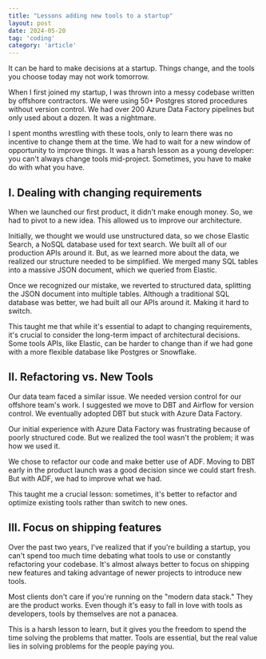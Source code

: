 ```yaml
---
title: "Lessons adding new tools to a startup"
layout: post
date: 2024-05-20
tag: 'coding'
category: 'article'
---
```


It can be hard to make decisions at a startup. Things change, and the tools you choose today may not work tomorrow. 

When I first joined my startup, I was thrown into a messy codebase written by offshore contractors. We were using 50+ Postgres stored procedures without version control. We had over 200 Azure Data Factory pipelines but only used about a dozen. It was a nightmare.

I spent months wrestling with these tools, only to learn there was no incentive to change them at the time. We had to wait for a new window of opportunity to improve things. It was a harsh lesson as a young developer: you can't always change tools mid-project. Sometimes, you have to make do with what you have.

## I. Dealing with changing requirements

When we launched our first product, it didn't make enough money. So, we had to pivot to a new idea. This allowed us to improve our architecture.

Initially, we thought we would use unstructured data, so we chose Elastic Search, a NoSQL database used for text search. We built all of our production APIs around it. But, as we learned more about the data, we realized our structure needed to be simplified. We merged many SQL tables into a massive JSON document, which we queried from Elastic.

Once we recognized our mistake, we reverted to structured data, splitting the JSON document into multiple tables. Although a traditional SQL database was better, we had built all our APIs around it. Making it hard to switch.

This taught me that while it's essential to adapt to changing requirements, it's crucial to consider the long-term impact of architectural decisions. Some tools APIs, like Elastic, can be harder to change than if we had gone with a more flexible database like Postgres or Snowflake.

## II. Refactoring vs. New Tools

Our data team faced a similar issue. We needed version control for our offshore team's work. I suggested we move to DBT and Airflow for version control. We eventually adopted DBT but stuck with Azure Data Factory.

Our initial experience with Azure Data Factory was frustrating because of poorly structured code. But we realized the tool wasn't the problem; it was how we used it. 

We chose to refactor our code and make better use of ADF. Moving to DBT early in the product launch was a good decision since we could start fresh. But with ADF, we had to improve what we had.

This taught me a crucial lesson: sometimes, it's better to refactor and optimize existing tools rather than switch to new ones.

## III. Focus on shipping features

Over the past two years, I've realized that if you're building a startup, you can't spend too much time debating what tools to use or constantly refactoring your codebase. It's almost always better to focus on shipping new features and taking advantage of newer projects to introduce new tools. 

Most clients don't care if you're running on the "modern data stack." They are the product works. Even though it's easy to fall in love with tools as developers, tools by themselves are not a panacea.

This is a harsh lesson to learn, but it gives you the freedom to spend the time solving the problems that matter. Tools are essential, but the real value lies in solving problems for the people paying you.